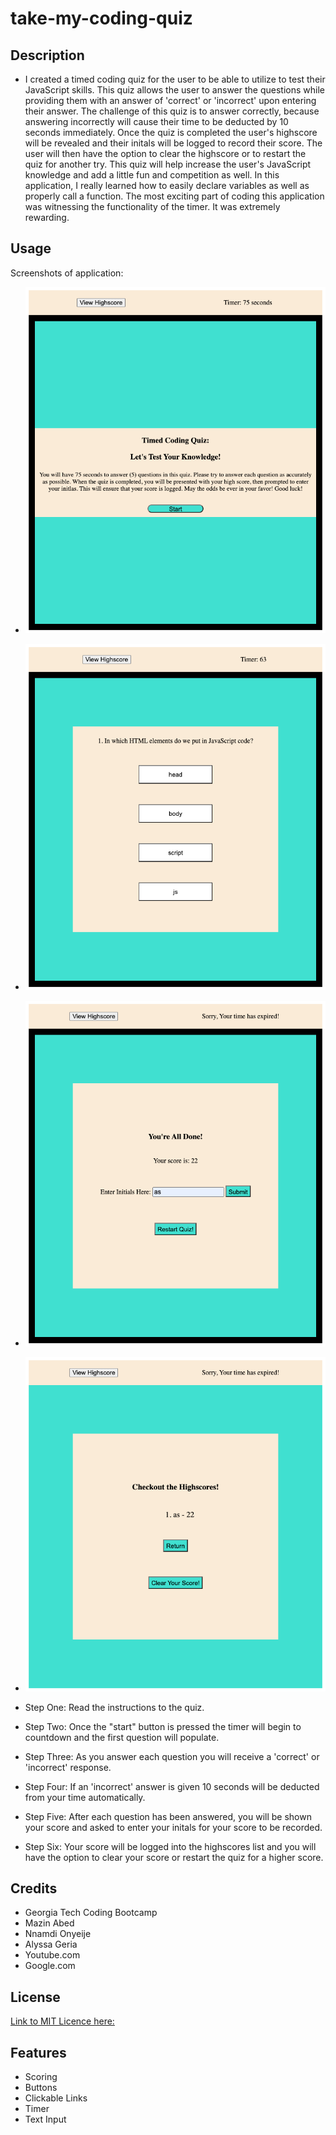 # take-my-coding-quiz

## Description

- I created a timed coding quiz for the user to be able to utilize to test their JavaScript skills. This quiz allows the user to answer the questions while providing them with an answer of 'correct' or 'incorrect' upon entering their answer. The challenge of this quiz is to answer correctly, because answering incorrectly will cause their time to be deducted by 10 seconds immediately. Once the quiz is completed the user's highscore will be revealed and their initals will be logged to record their score. The user will then have the option to clear the highscore or to restart the quiz for another try. This quiz will help increase the user's JavaScript knowledge and add a little fun and competition as well. In this application, I really learned how to easily declare variables as well as properly call a function. The most exciting part of coding this application was witnessing the functionality of the timer. It was extremely rewarding.

## Usage 

Screenshots of application:

- ![alt text](./Assets/codequizscreenshot1.png)
- ![alt text](./Assets/codequizscreenshot2.png)
- ![alt text](./Assets/codequizscreenshot7.png)
- ![alt text](./Assets/codequizscreenshot8.png)

- Step One: Read the instructions to the quiz.
- Step Two: Once the "start" button is pressed the timer will begin to countdown and the first question will populate.
- Step Three: As you answer each question you will receive a 'correct' or 'incorrect' response.
- Step Four: If an 'incorrect' answer is given 10 seconds will be deducted from your time automatically.
- Step Five: After each question has been answered, you will be shown your score and asked to enter your initals for your score to be recorded.
- Step Six: Your score will be logged into the highscores list and you will have the option to clear your score or restart the quiz for a higher score.

## Credits
- Georgia Tech Coding Bootcamp
- Mazin Abed
- Nnamdi Onyeije
- Alyssa Geria
- Youtube.com
- Google.com

## License
[Link to MIT Licence here:](https://github.com/bundleofcodes/take-my-coding-quiz/blob/main/LICENSE)

## Features
- Scoring
- Buttons
- Clickable Links
- Timer
- Text Input
